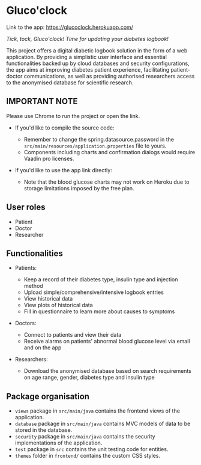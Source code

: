 # Gluco'clock

Link to the app: https://glucoclock.herokuapp.com/

_Tick, tock, Gluco'clock! Time for updating your diabetes logbook!_ 

This project offers a digital diabetic logbook solution in the form of a web application. By providing a simplistic user interface and essential functionalities backed up by cloud databases and security configurations, the app aims at improving diabetes patient experience, facilitating patient-doctor communications, as well as providing authorised researchers access to the anonymised database for scientific research.

## IMPORTANT NOTE
Please use Chrome to run the project or open the link.

- If you'd like to compile the source code:
  - Remember to change the spring.datasource.password in the `src/main/resources/application.properties` file to yours.
  - Components including charts and confirmation dialogs would require Vaadin pro licenses.

- If you'd like to use the app link directly:
  - Note that the blood glucose charts may not work on Heroku due to storage limitations imposed by the free plan.

## User roles
- Patient
- Doctor
- Researcher

## Functionalities
- Patients:
  - Keep a record of their diabetes type, insulin type and injection method
  - Upload simple/comprehensive/intensive logbook entries
  - View historical data
  - View plots of historical data
  - Fill in questionnaire to learn more about causes to symptoms

- Doctors:
  - Connect to patients and view their data
  - Receive alarms on patients' abnormal blood glucose level via email and on the app

- Researchers:
  - Download the anonymised database based on search requirements on age range, gender, diabetes type and insulin type

## Package organisation
- `views` package in `src/main/java` contains the frontend views of the application.
- `database` package in `src/main/java` contains MVC models of data to be stored in the database.
- `security` package in `src/main/java` contains the security implementations of the application.
- `test` package in `src` contains the unit testing code for entities.
- `themes` folder in `frontend/` contains the custom CSS styles.
